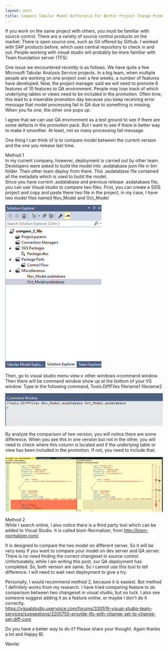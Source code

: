 ```yaml
---
layout: post
title: Compare Tabular Model Difference For Better Project Change Promotion 
---
```


If you work on the same project with others, you must be familiar with source control.  There are a variety of source control products on the market. There is open source one, such as Git offered by Github. I worked with SAP products before, which uses central repository to check in and out.  People working with visual studio will probably be more familiar with Team foundation server (TFS).   

One issue we encountered recently is as follows.
We have quite a few Microsoft Tabular Analysis Service projects. In a big team, when multiple people are working on one project over a few weeks, a number of features have developed. Now, the project manager said we will need to promote 6 features of 10 features to QA environment. People may lose track of which underlying tables or views need to be included in the promotion. Often time, this lead to a miserable promotion day because you keep receiving error message that model processing fail in QA due to something is missing. When you fix one, the other one pops up.   

I agree that we can use QA environment as a test ground to see if there are some defects in the promotion pack.  But I want to see if there is better way to make it smoother.  At least, not so many processing fail message.  

One thing I can think of is to compare model between the current version and the one you release last time. 

Method 1  
 In my current company, however, deployment is carried out by other team. Developers were asked to build the model into .asdatabase json file in bin folder. Then other team deploy from there.  This .asdatabase file contained all the metadata which is used to build the model.   
Since you have current .asdatabase  and previous release  .asdatabase file, you can use Visual studio to compare two files.
First, you can create a SSIS project and copy and paste there two file in the project, in my case, I have two model files named Nov_Model and Oct_Model   

<img src="/images/blog21/add_file_solution.PNG">   

Then, go to visual studio menu view-> other windows->command window. Then there will be command window show up at the bottom of your VS window.  Type in the following command,   Tools.DiffFiles filename1 filename2  

<img src="/images/blog21/file_compare.PNG"> 

By analyze the comparison of two version, you will notice there are some difference.  When you see this in one version but not in the other, you will need to check where this column is located and if the underlying table or view has been included in the promotion.  If not, you need to include that.

<img src="/images/blog21/yearsort.PNG">   

Method 2  
While I search online, I also notice there is a third party tool which can be added to Visual Studio. It is called bism-Normalizer, from <http://bism-normalizer.com/>  

It is designed to compare the two model on different server. So it will be very easy if you want to compare your model on dev server and QA server.  There is no need finding the correct changeset in source control.  Unfortunately, while I am writing this post, our QA deployment has completed. So, both version are same.  So I cannot use this tool to tell difference. I will need to wait next deployment to give a try.

Personally, I would recommend method 2, because it is easiest.  But method 1 definitely works from my research.
I have tried comparing feature to do comparison between two changeset in visual studio, but no luck. 
I also see someone suggest adding it as a feature online. or maybe I don't do it correctly.  
<https://visualstudio.uservoice.com/forums/330519-visual-studio-team-services/suggestions/3205750-provide-tfs-with-change-set-to-change-set-diff-com>

Do you have a better way to do it? Please share your thought.
Again thanks a lot and Happy BI.

Wenlei



